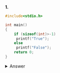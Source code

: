**1.**
```c
#include<stdio.h>

int main()
{
    if (sizeof(int)>-1)
     printf("True");
    else
     printf("False");
    return 0;
}
```
<details>
	<summary>Answer</summary>
	False
	<details>
		<summary>Explain:</summary>
	</details>
</details>